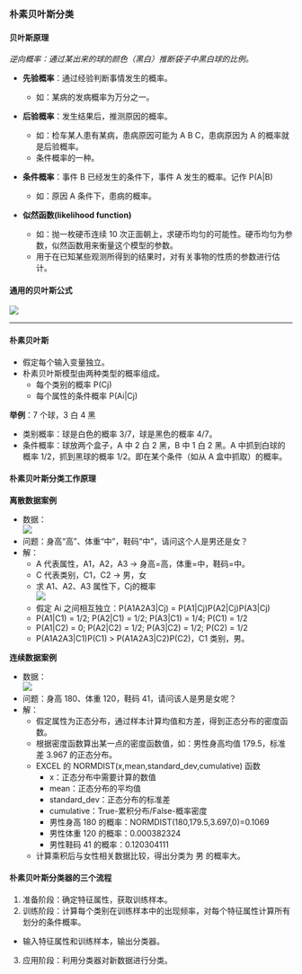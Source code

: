 ### 朴素贝叶斯分类
#### 贝叶斯原理
*逆向概率：通过某出来的球的颜色（黑白）推断袋子中黑白球的比例。*
* **先验概率**：通过经验判断事情发生的概率。
  * 如：某病的发病概率为万分之一。


* **后验概率**：发生结果后，推测原因的概率。
  * 如：检车某人患有某病，患病原因可能为 A B C，患病原因为 A 的概率就是后验概率。
  * 条件概率的一种。


* **条件概率**：事件 B 已经发生的条件下，事件 A 发生的概率。记作 P(A|B)
  * 如：原因 A 条件下，患病的概率。

* **似然函数(likelihood function)**
  * 如：抛一枚硬币连续 10 次正面朝上，求硬币均匀的可能性。硬币均匀为参数，似然函数用来衡量这个模型的参数。
  * 用于在已知某些观测所得到的结果时，对有关事物的性质的参数进行估计。

#### 通用的贝叶斯公式
![](https://github.com/YubinLiu/GeekTime_DataAnalysis/tree/master/img/通用贝叶斯公式.png)

***

#### 朴素贝叶斯
* 假定每个输入变量独立。
* 朴素贝叶斯模型由两种类型的概率组成。
  * 每个类别的概率 P(Cj)
  * 每个属性的条件概率 P(Ai|Cj)

**举例**：7 个球，3 白 4 黑
* 类别概率：球是白色的概率 3/7，球是黑色的概率 4/7。
* 条件概率：球放两个盒子，A 中 2 白 2 黑，B 中 1 白 2 黑。A 中抓到白球的概率 1/2，抓到黑球的概率 1/2。即在某个条件（如从 A 盒中抓取）的概率。

#### 朴素贝叶斯分类工作原理
**离散数据案例**
* 数据：\
![](https://github.com/YubinLiu/GeekTime_DataAnalysis/tree/master/img/男女离散数据.png)
* 问题：身高“高”、体重“中”，鞋码“中”，请问这个人是男还是女？
* 解：
  * A 代表属性，A1，A2，A3 -> 身高=高，体重=中，鞋码=中。
  * C 代表类别，C1，C2 -> 男，女
  * 求 A1、A2、A3 属性下，Cj的概率 \
  ![](https://github.com/YubinLiu/GeekTime_DataAnalysis/tree/master/img/男女概率公式.png)
  * 假定 Ai 之间相互独立：P(A1A2A3|Cj) = P(A1|Cj)P(A2|Cj)P(A3|Cj)
  * P(A1|C1) = 1/2; P(A2|C1) = 1/2; P(A3|C1) = 1/4; P(C1) = 1/2
  * P(A1|C2) = 0; P(A2|C2) = 1/2; P(A3|C2) = 1/2; P(C2) = 1/2
  * P(A1A2A3|C1)P(C1) > P(A1A2A3|C2)P(C2)，C1 类别，男。

**连续数据案例**
* 数据：\
![](https://github.com/YubinLiu/GeekTime_DataAnalysis/tree/master/img/男女连续数据.png)
* 问题：身高 180、体重 120，鞋码 41，请问该人是男是女呢？
* 解：
  * 假定属性为正态分布，通过样本计算均值和方差，得到正态分布的密度函数。
  * 根据密度函数算出某一点的密度函数值，如：男性身高均值 179.5，标准差 3.967 的正态分布。
  * EXCEL 的 NORMDIST(x,mean,standard_dev,cumulative) 函数
    * x：正态分布中需要计算的数值
    * mean：正态分布的平均值
    * standard_dev：正态分布的标准差
    * cumulative：True-累积分布/False-概率密度
    * 男性身高 180 的概率：NORMDIST(180,179.5,3.697,0)=0.1069
    * 男性体重 120 的概率：0.000382324
    * 男性鞋码 41 的概率：0.120304111
  * 计算乘积后与女性相关数据比较，得出分类为 男 的概率大。

#### 朴素贝叶斯分类器的三个流程
1. 准备阶段：确定特征属性，获取训练样本。
2. 训练阶段：计算每个类别在训练样本中的出现频率，对每个特征属性计算所有划分的条件概率。
  * 输入特征属性和训练样本，输出分类器。
3. 应用阶段：利用分类器对新数据进行分类。
